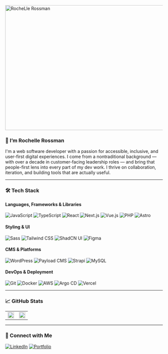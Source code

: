 <img width="800" height="400" alt="RocheLle Rossman" src="https://github.com/user-attachments/assets/c5869b0b-ab5d-4f9d-bb50-6f3a974fd1d4" />

### 👋 I’m Rochelle Rossman

I'm a web software developer with a passion for accessible, inclusive, and user-first digital experiences. I come from a nontraditional background — with over a decade in customer-facing leadership roles — and bring that people-first lens into every part of my dev work. I thrive on collaboration, iteration, and building tools that are actually useful.

---

### 🛠️ Tech Stack

#### Languages, Frameworks & Libraries
![JavaScript](https://img.shields.io/badge/-JavaScript-F7DF1E?logo=javascript&logoColor=black&style=flat)
![TypeScript](https://img.shields.io/badge/-TypeScript-3178C6?logo=typescript&logoColor=white&style=flat)
![React](https://img.shields.io/badge/-React-61DAFB?logo=react&logoColor=black&style=flat)
![Next.js](https://img.shields.io/badge/-Next.js-000?logo=next.js&logoColor=white&style=flat)
![Vue.js](https://img.shields.io/badge/-Vue.js-4FC08D?logo=vue.js&logoColor=white&style=flat)
![PHP](https://img.shields.io/badge/-PHP-777BB4?logo=php&logoColor=white&style=flat)
![Astro](https://img.shields.io/badge/Astro.js-BC52EE?style=flat&logo=astro&logoColor=fff)

#### Styling & UI
![Sass](https://img.shields.io/badge/-Sass-CC6699?style=flat&logo=sass&logoColor=fff)
![Tailwind CSS](https://img.shields.io/badge/-TailwindCSS-38B2AC?logo=tailwind-css&logoColor=white&style=flat)
![ShadCN UI](https://img.shields.io/badge/-ShadCN%20UI-black?style=flat)
![Figma](https://img.shields.io/badge/-Figma-F24E1E?logo=figma&logoColor=white&style=flat)

#### CMS & Platforms
![WordPress](https://img.shields.io/badge/-WordPress-21759B?logo=wordpress&logoColor=white&style=flat)
![Payload CMS](https://img.shields.io/badge/-Payload-000?style=flat&logo=payloadcms&logoColor=fff)
![Strapi](https://img.shields.io/badge/-Strapi-2F2E8B?logo=strapi&logoColor=white&style=flat)
![MySQL](https://img.shields.io/badge/-MySQL-4479A1?style=flat&logo=mysql&logoColor=fff)

#### DevOps & Deployment
![Git](https://img.shields.io/badge/-Git-F05032?logo=git&logoColor=white&style=flat)
![Docker](https://img.shields.io/badge/-Docker-2496ED?logo=docker&logoColor=white&style=flat)
![AWS](https://img.shields.io/badge/-AWS-232F3E?logo=amazon-aws&logoColor=white&style=flat)
![Argo CD](https://img.shields.io/badge/-Argo%20CD-FE502F?logo=argo&logoColor=white&style=flat)
![Vercel](https://img.shields.io/badge/-Vercel-000000?logo=vercel&logoColor=white&style=flat)

---

### 📈 GitHub Stats

<table>
  <tr>
    <td width="50%">
      <img src="https://github-readme-stats.vercel.app/api?username=rochelle-rossman&show_icons=true&count_private=true&hide_border=true&theme=material-palenight" style="width: 100%" />
    </td>
    <td width="50%">
      <img src="https://github-readme-stats.vercel.app/api/top-langs/?username=rochelle-rossman&hide_border=true&layout=compact&theme=material-palenight" style="width: 100%" />
    </td>
  </tr>
</table>

---

### 🔗 Connect with Me

[![LinkedIn](https://img.shields.io/badge/-LinkedIn-0A66C2?logo=linkedin&logoColor=white&style=for-the-badge)](https://www.linkedin.com/in/rochelle-rossman/)
[![Portfolio](https://img.shields.io/badge/-Portfolio-000000?logo=vercel&logoColor=white&style=for-the-badge)](https://rochellerossman.dev)
